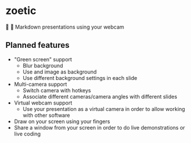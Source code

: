 # zoetic
🌱 🎥 Markdown presentations using your webcam



## Planned features

* "Green screen" support
	- Blur background
	- Use and image as background
	- Use different background settings in each slide
* Multi-camera support
	- Switch camera with hotkeys
	- Associate different cameras/camera angles with different slides
* Virtual webcam support
	- Use your presentation as a virtual camera in order to allow working with other software
* Draw on your screen using your fingers
* Share a window from your screen in order to do live demonstrations or live coding
